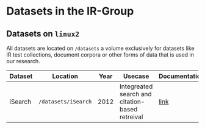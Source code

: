 # Datasets in the IR-Group

## Datasets on `linux2`

All datasets are located on `/datasets` a volume exclusively for datasets like IR test collections, document corpora or other forms of data that is used in our research. 

| Dataset  | Location | Year | Usecase | Documentation |
| ---------| -------- | ---- | ------- | ------------- |
| iSearch  | `/datasets/iSearch`| 2012 | Integreated search and citation-based retreival | [link](/iSearch/README.md)
